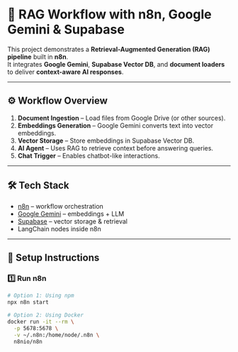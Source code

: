 # 🤖 RAG Workflow with n8n, Google Gemini & Supabase

This project demonstrates a **Retrieval-Augmented Generation (RAG) pipeline** built in **n8n**.  
It integrates **Google Gemini**, **Supabase Vector DB**, and **document loaders** to deliver **context-aware AI responses**.  

---

## ⚙️ Workflow Overview
1. **Document Ingestion** – Load files from Google Drive (or other sources).  
2. **Embeddings Generation** – Google Gemini converts text into vector embeddings.  
3. **Vector Storage** – Store embeddings in Supabase Vector DB.  
4. **AI Agent** – Uses RAG to retrieve context before answering queries.  
5. **Chat Trigger** – Enables chatbot-like interactions.  

---

## 🛠️ Tech Stack
- [n8n](https://n8n.io/) – workflow orchestration  
- [Google Gemini](https://ai.google/) – embeddings + LLM  
- [Supabase](https://supabase.com/) – vector storage & retrieval  
- LangChain nodes inside n8n  

---

## 🚀 Setup Instructions

### 1️⃣ Run n8n
```bash
# Option 1: Using npm
npx n8n start

# Option 2: Using Docker
docker run -it --rm \
  -p 5678:5678 \
  -v ~/.n8n:/home/node/.n8n \
  n8nio/n8n
